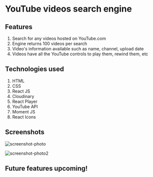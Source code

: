 # YouTube videos search engine

## Features

1. Search for any videos hosted on YouTube.com
2. Engine returns 100 videos per search 
3. Video's information available such as name, channel, upload date
4. Videos have all the YouTube controls to play them, rewind them, etc


## Technologies used

1. HTML
2. CSS
3. React JS
4. Cloudinary
5. React Player
6. YouTube API
7. Moment JS
8. React Icons

## Screenshots 

![screenshot-photo](https://res.cloudinary.com/dembmmjyq/image/upload/v1676813306/Screenshot_2023-02-19_at_14.17.49_urokn0.png)

![screenshot-photo2](https://res.cloudinary.com/dembmmjyq/image/upload/v1676813389/Screenshot_2023-02-19_at_14.21.29_pryp8b.png)

## Future features upcoming!